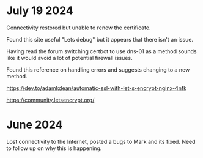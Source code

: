 # July 19 2024

Connectivity restored but unable to renew the certificate.

Found this site useful "Lets debug" but it appears that there isn't an issue.

Having read the forum switching certbot to use dns-01 as a method sounds like it would avoid a lot of potential firewall issues.

Found this reference on handling errors and suggests changing to a new method.

https://dev.to/adamkdean/automatic-ssl-with-let-s-encrypt-nginx-4nfk

https://community.letsencrypt.org/

# June 2024

Lost connectivity to the Internet, posted a bugs to Mark and its fixed. Need to follow up on why this is happening.
